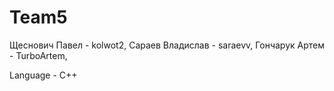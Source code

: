 # Team5
Щеснович Павел - kolwot2,
Сараев Владислав - saraevv,
Гончарук Артем - TurboArtem,

Language - C++
